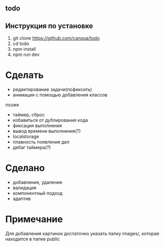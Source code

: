 ## todo

## Инструкция по установке

1. git clone https://github.com/canoua/todo
2. cd todo
3. npm install
4. npm run dev

# Сделать

- редактирование задачи(пофиксить)
- анимация с помощью добавления классов

позже

- таймер, сброс
- избавиться от дублирования кода
- фиксация выполнения
- вывод времени выполнения(?)
- localstorage
- плавность появления дел
- дебаг таймера(?)

# Сделано

- добавление, удаление
- валидация
- компонентный подход
- адаптив

# Примечание

Для добавления картинок достаточно указать папку images/, которая находится в папке public
